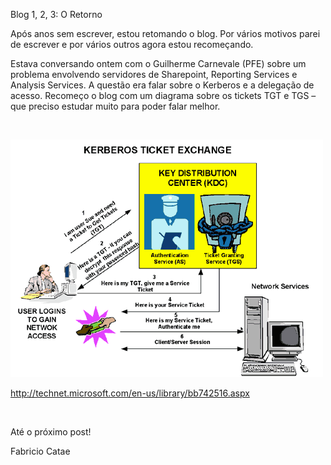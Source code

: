 <a link='https://blogs.msdn.microsoft.com/fcatae/2013/09/26/blog-1-2-3-o-retorno/'>Blog 1, 2, 3: O Retorno</a>
<p>Após anos sem escrever, estou retomando o blog. Por vários motivos parei de escrever e por vários outros agora estou recomeçando.</p>  <p>Estava conversando ontem com o Guilherme Carnevale (PFE) sobre um problema envolvendo servidores de Sharepoint, Reporting Services e Analysis Services. A questão era falar sobre o Kerberos e a delegação de acesso. Recomeço o blog com um diagrama sobre os tickets TGT e TGS – que preciso estudar muito para poder falar melhor.</p>  <p>&#160;</p>  <p><img src="images\Bb742516.kerb01_big(l=en-us).gif" /></p>  <p><a title="http://technet.microsoft.com/en-us/library/bb742516.aspx" href="http://technet.microsoft.com/en-us/library/bb742516.aspx">http://technet.microsoft.com/en-us/library/bb742516.aspx</a></p>  <p>&#160;</p>  <p>Até o próximo post!</p>  <p>Fabricio Catae</p>
